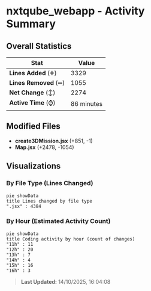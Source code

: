 # nxtqube_webapp - Activity Summary 

## Overall Statistics

| Stat                   | Value                                                             |
| ---------------------- | ----------------------------------------------------------------- |
| **Lines Added** (➕)   | 3329                                          |
| **Lines Removed** (➖) | 1055                                        |
| **Net Change** (↕)    | 2274                |
| **Active Time** (⌚)   | 86 minutes |


## Modified Files
- **create3DMission.jsx** (+851, -1)
- **Map.jsx** (+2478, -1054)

## Visualizations

### By File Type (Lines Changed)

```mermaid
pie showData
title Lines changed by file type
".jsx" : 4384
```

### By Hour (Estimated Activity Count)

```mermaid
pie showData
title Coding activity by hour (count of changes)
"11h" : 11
"12h" : 20
"13h" : 7
"14h" : 4
"15h" : 16
"16h" : 3
```


> **Last Updated:** 14/10/2025, 16:04:08